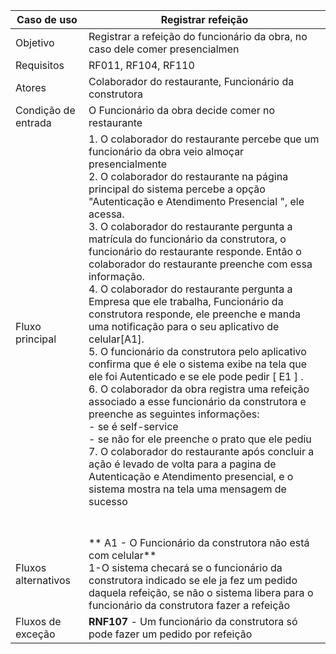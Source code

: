 | Caso de uso         | Registrar refeição                                                                                                                                                                                                                                                                                                                                                                                                                                                                                                                                                                                                                                                                                                                                                                                                                                                                                                                                                                                                                                                                                                                                                                                         |
| ------------------- | ---------------------------------------------------------------------------------------------------------------------------------------------------------------------------------------------------------------------------------------------------------------------------------------------------------------------------------------------------------------------------------------------------------------------------------------------------------------------------------------------------------------------------------------------------------------------------------------------------------------------------------------------------------------------------------------------------------------------------------------------------------------------------------------------------------------------------------------------------------------------------------------------------------------------------------------------------------------------------------------------------------------------------------------------------------------------------------------------------------------------------------------------------------------------------------------------------------- |
| Objetivo            | Registrar a refeição do funcionário da obra, no caso dele comer presencialmen                                                                                                                                                                                                                                                                                                                                                                                                                                                                                                                                                                                                                                                                                                                                                                                                                                                                                                                                                                                                                                                                                                                              |
| Requisitos          | RF011, RF104, RF110                                                                                                                                                                                                                                                                                                                                                                                                                                                                                                                                                                                                                                                                                                                                                                                                                                                                                                                                                                                                                                                                                                                                                                                        |
| Atores              | Colaborador do restaurante, Funcionário da construtora                                                                                                                                                                                                                                                                                                                                                                                                                                                                                                                                                                                                                                                                                                                                                                                                                                                                                                                                                                                                                                                                                                                                                     |
| Condição de entrada | O Funcionário da obra decide comer no restaurante                                                                                                                                                                                                                                                                                                                                                                                                                                                                                                                                                                                                                                                                                                                                                                                                                                                                                                                                                                                                                                                                                                                                                          |
| Fluxo principal     | 1. O colaborador do restaurante percebe que um funcionário da obra veio almoçar presencialmente <br>2. O colaborador do restaurante na página principal do sistema percebe a opção "Autenticação e Atendimento Presencial ", ele acessa.<br>3. O colaborador do restaurante pergunta a matrícula do funcionário da construtora, o funcionário do restaurante responde. Então o colaborador do restaurante preenche com essa informação.<br>4. O colaborador do restaurante pergunta a Empresa que ele trabalha, Funcionário da construtora responde, ele preenche e manda uma notificação para o seu aplicativo de celular[A1].<br>5. O funcionário da construtora pelo aplicativo confirma que é ele o sistema exibe na tela que ele foi Autenticado e se ele pode pedir [ E1 ] . <br>6. O colaborador da obra registra uma refeição associado a esse funcionário da construtora e preenche as seguintes informações:<br>     - se é self-service<br>	 - se não for ele preenche o prato que ele pediu<br>7. O colaborador do restaurante após concluir a ação é levado de volta para a pagina de Autenticação e Atendimento presencial, e o sistema mostra na tela uma mensagem de sucesso<br>	 <br><br> |
| Fluxos alternativos | ** A1 - O Funcionário da construtora não está com celular**<br>1-O sistema checará se o funcionário da construtora indicado se ele ja fez um pedido daquela refeição, se não o sistema libera para o funcionário da construtora fazer a refeição                                                                                                                                                                                                                                                                                                                                                                                                                                                                                                                                                                                                                                                                                                                                                                                                                                                                                                                                                           |
| Fluxos de exceção   | **RNF107** - Um funcionário da construtora só pode fazer um pedido por refeição                                                                                                                                                                                                                                                                                                                                                                                                                                                                                                                                                                                                                                                                                                                                                                                                                                                                                                                                                                                                                                                                                                                            |

